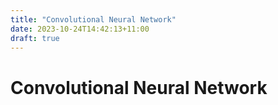 ```yaml
---
title: "Convolutional Neural Network"
date: 2023-10-24T14:42:13+11:00
draft: true
---
```


# Convolutional Neural Network
